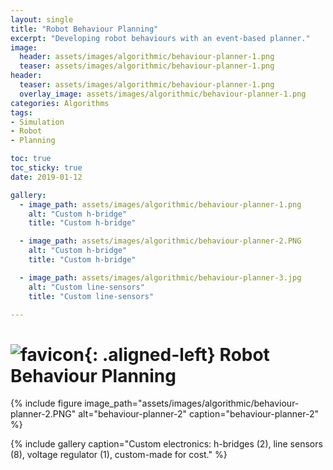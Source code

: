 ```yaml
---
layout: single
title: "Robot Behaviour Planning"
excerpt: "Developing robot behaviours with an event-based planner."
image:
  header: assets/images/algorithmic/behaviour-planner-1.png
  teaser: assets/images/algorithmic/behaviour-planner-1.png
header:
  teaser: assets/images/algorithmic/behaviour-planner-1.png
  overlay_image: assets/images/algorithmic/behaviour-planner-1.png
categories: Algorithms
tags:
- Simulation
- Robot
- Planning

toc: true
toc_sticky: true
date: 2019-01-12

gallery:
  - image_path: assets/images/algorithmic/behaviour-planner-1.png
    alt: "Custom h-bridge"
    title: "Custom h-bridge"

  - image_path: assets/images/algorithmic/behaviour-planner-2.PNG
    alt: "Custom h-bridge"
    title: "Custom h-bridge"

  - image_path: assets/images/algorithmic/behaviour-planner-3.jpg
    alt: "Custom line-sensors"
    title: "Custom line-sensors"

---
```


# ![favicon](/assets/images/favicon.jpg){: .aligned-left} Robot Behaviour Planning

{%
include figure
image_path="assets/images/algorithmic/behaviour-planner-2.PNG"
alt="behaviour-planner-2"
caption="behaviour-planner-2"
%}


{% include gallery caption="Custom electronics: h-bridges (2), line sensors (8), voltage regulator (1), custom-made for cost." %}
